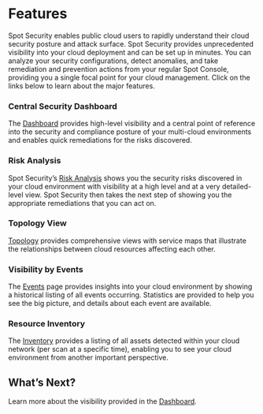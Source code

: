 # Features

Spot Security enables public cloud users to rapidly understand their cloud security posture and attack surface. Spot Security provides unprecedented
visibility into your cloud deployment and can be set up in minutes. You can analyze your security configurations, detect anomalies, and take remediation and prevention actions
from your regular Spot Console, providing you a single focal point for your cloud management. Click on the links below to learn about the major features.

### Central Security Dashboard

The [Dashboard](spot-security/features/security-dashboard/) provides high-level visibility and a central point of reference into the security and compliance posture of your multi-cloud environments and enables quick remediations for the risks discovered.

### Risk Analysis

Spot Security’s [Risk Analysis](spot-security/features/analyze-risks/) shows you the security risks discovered in your cloud environment with visibility at a high level and at a very detailed-level view. Spot Security then takes the next step of showing you the appropriate remediations that you can act on.  

### Topology View

[Topology](spot-security/features/topology) provides comprehensive views with service maps that illustrate the relationships between cloud resources affecting each other.

### Visibility by Events

The [Events](spot-security/features/events) page provides insights into your cloud environment by showing a historical listing of all events occurring. Statistics are provided to help you see the big picture, and details about each event are available.

### Resource Inventory

The [Inventory](spot-security/features/inventory) provides a listing of all assets detected within your cloud network (per scan at a specific time), enabling you to see your cloud environment from another important perspective.

## What’s Next?

Learn more about the visibility provided in the [Dashboard](spot-security/features/security-dashboard/).

